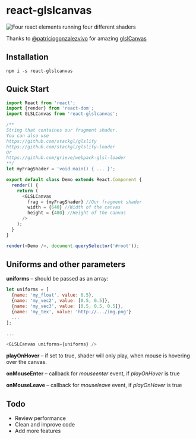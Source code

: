 # react-glslcanvas

![Four react elements running four different shaders](https://github.com/maxkolyanov/react-glslcanvas/blob/master/screen.png?raw=true)

Thanks to [@patriciogonzalezvivo](https://github.com/patriciogonzalezvivo/) for amazing [glslCanvas](https://github.com/patriciogonzalezvivo/glslCanvas)

## Installation
`npm i -s react-glslcanvas`

## Quick Start
```javascript
import React from 'react';
import {render} from 'react-dom';
import GLSLCanvas from 'react-glslcanvas';

/**
String that containes our fragment shader.
You can also use 
https://github.com/stackgl/glslify
https://github.com/stackgl/glslify-loader
Or
https://github.com/grieve/webpack-glsl-loader
**/
let myFragShader = 'void main() { ... }'; 

export default class Demo extends React.Component {
  render() {
    return (
      <GLSLCanvas 
        frag = {myFragShader} //Our fragment shader
        width = {640} //Width of the canvas 
        height = {480} //Height of the canvas
      />
    );
  }
}

render(<Demo />, document.querySelector('#root'));
```

## Uniforms and other parameters

**uniforms** – should be passed as an array:
```javascript
let uniforms = [
  {name: 'my_float', value: 0.5},
  {name: 'my_vec2', value: [0.5, 0.5]},
  {name: 'my_vec3', value: [0.5, 0.5, 0.5]},
  {name: 'my_tex', value: 'http://.../img.png'}
  ...
];

...

<GLSLCanvas uniforms={uniforms} />
```

**playOnHover** – if set to true, shader will only play, when mouse is hovering over the canvas.

**onMouseEnter** – callback for *mouseenter* event, if *playOnHover* is true

**onMouseLeave** – callback for *mouseleave* event, if *playOnHover* is true

## Todo

* Review performance
* Clean and improve code
* Add more features
